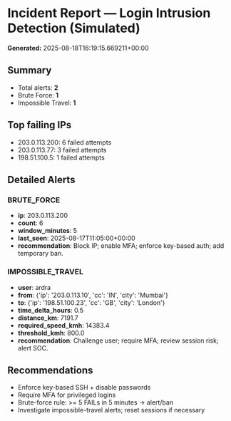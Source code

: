 # Incident Report — Login Intrusion Detection (Simulated)
**Generated:** 2025-08-18T16:19:15.669211+00:00

## Summary
- Total alerts: **2**
- Brute Force: **1**
- Impossible Travel: **1**

## Top failing IPs
- 203.0.113.200: 6 failed attempts
- 203.0.113.77: 3 failed attempts
- 198.51.100.5: 1 failed attempts

## Detailed Alerts
### BRUTE_FORCE
- **ip**: 203.0.113.200
- **count**: 6
- **window_minutes**: 5
- **last_seen**: 2025-08-17T11:05:00+00:00
- **recommendation**: Block IP; enable MFA; enforce key-based auth; add temporary ban.

### IMPOSSIBLE_TRAVEL
- **user**: ardra
- **from**: {'ip': '203.0.113.10', 'cc': 'IN', 'city': 'Mumbai'}
- **to**: {'ip': '198.51.100.23', 'cc': 'GB', 'city': 'London'}
- **time_delta_hours**: 0.5
- **distance_km**: 7191.7
- **required_speed_kmh**: 14383.4
- **threshold_kmh**: 800.0
- **recommendation**: Challenge user; require MFA; review session risk; alert SOC.

## Recommendations
- Enforce key-based SSH + disable passwords
- Require MFA for privileged logins
- Brute-force rule: >= 5 FAILs in 5 minutes → alert/ban
- Investigate impossible-travel alerts; reset sessions if necessary